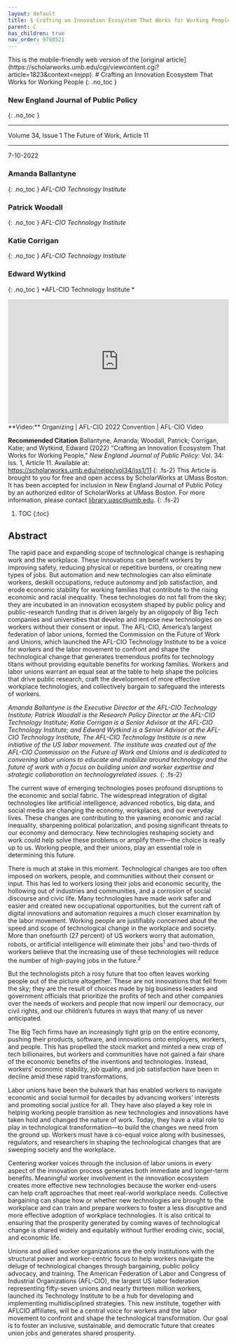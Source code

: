 ```yaml
---
layout: default
title: § Crafting an Innovation Ecosystem That Works for Working People
parent: C
has_children: true
nav_order: 9780521
---
```

<style>
.dont-break-out {
  /* These are technically the same, but use both */
  overflow-wrap: break-word;
  word-wrap: break-word;

     -ms-word-break: break-all;
  /* This is the dangerous one in WebKit, as it breaks things wherever */
  word-break: break-all;
  /* Instead use this non-standard one: */
  word-break: break-word;
}

.youtube-container {
    position: relative;
    width: 100%;
    height: 0;
    padding-bottom: 56.25%;
}
.youtube-video {
    position: absolute;
    top: 0;
    left: 0;
    width: 100%;
    height: 100%;
}

</style>

<div class="dont-break-out" markdown="1">
This is the mobile-friendly web version of the [original article](https://scholarworks.umb.edu/cgi/viewcontent.cgi?article=1823&context=nejpp).
# Crafting an Innovation Ecosystem That Works for Working People
{: .no_toc }

### New England Journal of Public Policy  
{: .no_toc }

***

Volume 34, Issue 1 The Future of Work, Article 11 

***

7-10-2022

### Amanda Ballantyne
{: .no_toc }
*AFL-CIO Technology Institute*

### Patrick Woodall
{: .no_toc }
*AFL-CIO Technology Institute*

### Katie Corrigan
{: .no_toc }
*AFL-CIO Technology Institute*

### Edward Wytkind
{: .no_toc }
*AFL-CIO Technology Institute *

<div class="youtube-container">
<iframe width="100%" src="https://www.youtube.com/embed/f2Oc9K3qaMI" title="YouTube video player" frameborder="0" allow="accelerometer; autoplay; clipboard-write; encrypted-media; gyroscope; picture-in-picture" allowfullscreen class="youtube-video"></iframe>
</div>
**Video:** Organizing | AFL-CIO 2022 Convention | AFL-CIO Video 

**Recommended Citation**
Ballantyne, Amanda; Woodall, Patrick; Corrigan, Katie; and Wytkind, Edward (2022) "Crafting an Innovation Ecosystem That Works for Working People," *New England Journal of Public Policy:* Vol. 34: Iss. 1, Article 11. Available at: https://scholarworks.umb.edu/nejpp/vol34/iss1/11
{: .fs-2}
This Article is brought to you for free and open access by ScholarWorks at UMass Boston. It has been accepted for inclusion in New England Journal of Public Policy by an authorized editor of ScholarWorks at UMass Boston. For more information, please contact library.uasc@umb.edu.
{: .fs-2}

1. TOC
{:toc}

## Abstract
The rapid pace and expanding scope of technological change is reshaping work and the workplace. These innovations can benefit workers by improving safety, reducing physical or repetitive burdens, or creating new types of jobs. But automation and new technologies can also eliminate workers, deskill occupations, reduce autonomy and job satisfaction, and erode economic stability for working families that contribute to the rising economic and racial inequality. These technologies do not fall from the sky; they are incubated in an innovation ecosystem shaped by public policy and public-research funding that is driven largely by an oligopoly of Big Tech companies and universities that develop and impose new technologies on workers without their consent or input. The AFL-CIO, America’s largest federation of labor unions, formed the Commission on the Future of Work and Unions, which launched the AFL-CIO Technology Institute to be a voice for workers and the labor movement to confront and shape the technological change that generates tremendous profits for technology titans without providing equitable benefits for working families. Workers and labor unions warrant an equal seat at the table to help shape the policies that drive public research, craft the development of more effective workplace technologies, and collectively bargain to safeguard the interests of workers.

*Amanda Ballantyne is the Executive Director at the AFL-CIO Technology Institute; Patrick Woodall is the Research Policy Director at the AFL-CIO Technology Institute; Katie Corrigan is a Senior Advisor at the AFL-CIO Technology Institute; and Edward Wytkind is a Senior Advisor at the AFL-CIO Technology Institute, The AFL-CIO Technology Institute is a new initiative of the US labor movement. The institute was created out of the AFL-CIO Commission on the Future of Work and Unions and is dedicated to convening labor unions to educate and mobilize around technology and the future of work with a focus on building union and worker expertise and strategic collaboration on technologyrelated issues.*
{: .fs-2}

The current wave of emerging technologies poses profound disruptions to the economic and social fabric. The widespread integration of digital technologies like artificial intelligence, advanced robotics, big data, and social media are changing the economy, workplaces, and our everyday lives. These changes are contributing to the yawning economic and racial inequality, sharpening political polarization, and posing significant threats to our economy and democracy. New technologies reshaping society and work could help solve these problems or amplify them—the choice is really up to us. Working people, and their unions, play an essential role in determining this future.

There is much at stake in this moment. Technological changes are too often imposed on workers, people, and communities without their consent or input. This has led to workers losing their jobs and economic security, the hollowing out of industries and communities, and a corrosion of social discourse and civic life. Many technologies have made work safer and easier and created new occupational opportunities, but the current raft of digital innovations and automation requires a much closer examination by the labor movement. Working people are justifiably concerned about the speed and scope of technological change in the workplace and society. More than onefourth (27 percent) of US workers worry that automation, robots, or artificial intelligence will eliminate their jobs<sup>1</sup> and two-thirds of workers believe that the increasing use of these technologies will reduce the number of high-paying jobs in the future.<sup>2</sup>

But the technologists pitch a rosy future that too often leaves working people out of the picture altogether. These are not innovations that fell from the sky; they are the result of choices made by big business leaders and government officials that prioritize the profits of tech and other companies over the needs of workers and people that now imperil our democracy, our civil rights, and our children’s futures in ways that many of us never anticipated.

The Big Tech firms have an increasingly tight grip on the entire economy, pushing their products, software, and innovations onto employers, workers, and people. This has propelled the stock market and minted a new crop of tech billionaires, but workers and communities have not gained a fair share of the economic benefits of the inventions and technologies. Instead, workers’ economic stability, job quality, and job satisfaction have been in decline amid these rapid transformations.

Labor unions have been the bulwark that has enabled workers to navigate economic and social turmoil for decades by advancing workers’ interests and promoting social justice for all. They have also played a key role in helping working people transition as new technologies and innovations have taken hold and changed the nature of work. Today, they have a vital role to play in technological transformation—to build the changes we need from the ground up. Workers must have a co-equal voice along with businesses, regulators, and researchers in shaping the technological changes that are sweeping society and the workplace.

Centering worker voices through the inclusion of labor unions in every aspect of the innovation process generates both immediate and longer-term benefits. Meaningful worker involvement in the innovation ecosystem creates more effective new technologies because the worker end-users can help craft approaches that meet real-world workplace needs. Collective bargaining can shape how or whether new technologies are brought to the workplace and can train and prepare workers to foster a less disruptive and more effective adoption of workplace technologies. It is also critical to ensuring that the prosperity generated by coming waves of technological change is shared widely and equitably without further eroding civic, social, and economic life.

Unions and allied worker organizations are the only institutions with the structural power and worker-centric focus to help workers navigate the deluge of technological changes through bargaining, public policy advocacy, and training. The American Federation of Labor and Congress of Industrial Organizations (AFL-CIO), the largest US labor federation representing fifty-seven unions and nearly thirteen million workers, launched its Technology Institute to be a hub for developing and implementing multidisciplined strategies. This new institute, together with AFLCIO affiliates, will be a central voice for workers and the labor movement to confront and shape the technological transformation. Our goal is to foster an inclusive, sustainable, and democratic future that creates union jobs and generates shared prosperity.

</div>
